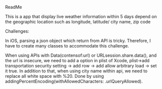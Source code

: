 ReadMe

This is a app that display live weather information within 5 days depend on the geographic location such as longitude, latitude/ city name, zip code

Challenges:

In iOS, parsing a json object which return from API is tricky. Therefore, I have to create many classes to accommodate this challenge.

When using APIs with Data(contensof:url) or URLsession.share.data(), and the url is insecure, we need to add a option in plist of Xcode, plist->add transportation security setting -> add row -> add allow arbitrary load -> set it true. In addition to that, when using city name within api, we need to replace all white space with %20. Done by using addingPercentEncoding(withAllowedCharacters: .urlQueryAllowed).
